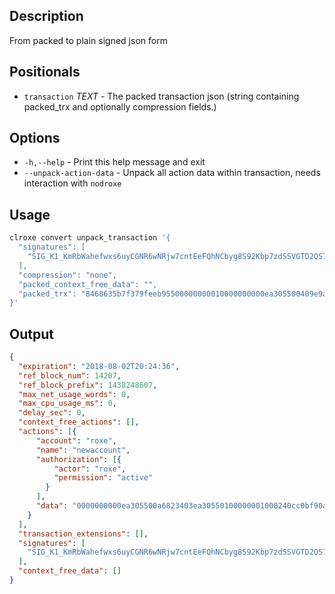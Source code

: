 ## Description

From packed to plain signed json form

## Positionals

- `transaction` _TEXT_ - The packed transaction json (string containing packed_trx and optionally compression fields.)

## Options

- `-h,--help` - Print this help message and exit
- `--unpack-action-data` - Unpack all action data within transaction, needs interaction with `nodroxe`

## Usage

```sh
clroxe convert unpack_transaction '{
  "signatures": [
    "SIG_K1_KmRbWahefwxs6uyCGNR6wNRjw7cntEeFQhNCbyg8S92Kbp7zdSSVGTD2QS7pNVWgcU126zpxaBp9CwUxFpRwSnfkjd46bS"
  ],
  "compression": "none",
  "packed_context_free_data": "",
  "packed_trx": "8468635b7f379feeb95500000000010000000000ea305500409e9a2264b89a010000000000ea305500000000a8ed3232660000000000ea305500a6823403ea30550100000001000240cc0bf90a5656c8bb81f0eb86f49f89613c5cd988c018715d4646c6bd0ad3d8010000000100000001000240cc0bf90a5656c8bb81f0eb86f49f89613c5cd988c018715d4646c6bd0ad3d80100000000"
}'
```

## Output


```json
{
  "expiration": "2018-08-02T20:24:36",
  "ref_block_num": 14207,
  "ref_block_prefix": 1438248607,
  "max_net_usage_words": 0,
  "max_cpu_usage_ms": 0,
  "delay_sec": 0,
  "context_free_actions": [],
  "actions": [{
      "account": "roxe",
      "name": "newaccount",
      "authorization": [{
          "actor": "roxe",
          "permission": "active"
        }
      ],
      "data": "0000000000ea305500a6823403ea30550100000001000240cc0bf90a5656c8bb81f0eb86f49f89613c5cd988c018715d4646c6bd0ad3d8010000000100000001000240cc0bf90a5656c8bb81f0eb86f49f89613c5cd988c018715d4646c6bd0ad3d801000000"
    }
  ],
  "transaction_extensions": [],
  "signatures": [
    "SIG_K1_KmRbWahefwxs6uyCGNR6wNRjw7cntEeFQhNCbyg8S92Kbp7zdSSVGTD2QS7pNVWgcU126zpxaBp9CwUxFpRwSnfkjd46bS"
  ],
  "context_free_data": []
}

```
